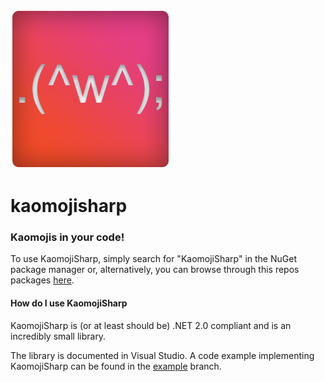 ![Kaomoji Logo](/webcontent/KaomojiSharpIcon.png)
# kaomojisharp
### Kaomojis in your code!
To use KaomojiSharp, simply search for "KaomojiSharp" in the NuGet package manager or, alternatively, you can browse through this repos packages [here](https://github.com/seylorx1/kaomojisharp/packages/).

#### How do I use KaomojiSharp

KaomojiSharp is (or at least should be) .NET 2.0 compliant and is an incredibly small library.

The library is documented in Visual Studio. A code example implementing KaomojiSharp can be found in the [example](https://github.com/seylorx1/kaomojisharp/tree/example) branch.
